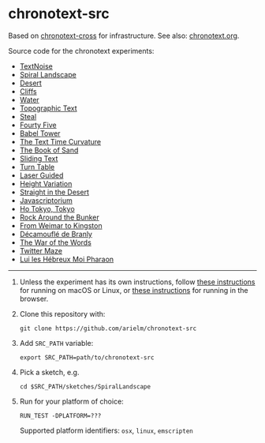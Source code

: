 # chronotext-src

Based on [chronotext-cross](https://github.com/arielm/chronotext-cross) for infrastructure. See also: [chronotext.org](http://chronotext.org).

Source code for the chronotext experiments:
- [TextNoise](sketches/TextNoise)
- [Spiral Landscape](sketches/SpiralLandscape)
- [Desert](sketches/Desert)
- [Cliffs](sketches/Cliffs)
- [Water](sketches/Water)
- [Topographic Text](sketches/TopographicText)
- [Steal](sketches/Steal)
- [Fourty Five](sketches/FourtyFive)
- [Babel Tower](sketches/BabelTower)
- [The Text Time Curvature](sketches/TTC)
- [The Book of Sand](sketches/BookOfSand)
- [Sliding Text](sketches/SlidingText)
- [Turn Table](sketches/TurnTable)
- [Laser Guided](sketches/LaserGuided)
- [Height Variation](sketches/HeightVariation)
- [Straight in the Desert](sketches/StraightInTheDesert)
- [Javascriptorium](sketches/JS)
- [Ho Tokyo, Tokyo](sketches/Tokyo)
- [Rock Around the Bunker](sketches/Branly)
- [From Weimar to Kingston](sketches/TokyoBehind)
- [Décamouflé de Branly](sketches/BranlyBehind)
- [The War of the Words](sketches/WarOfTheWords)
- [Twitter Maze](sketches/TwitterMaze)
- [Lui les Hébreux Moi Pharaon](sketches/Chanson)

***

1. Unless the experiment has its own instructions, follow [these instructions](https://arielm.github.io/cross-blog/2022/10/06/hello-world.html) for running on macOS or Linux, or [these instructions](https://arielm.github.io/cross-blog/2022/10/06/running-in-the-browser.html) for running in the browser.

2. Clone this repository with:
   ```
   git clone https://github.com/arielm/chronotext-src
   ```

3. Add `SRC_PATH` variable:
   ```
   export SRC_PATH=path/to/chronotext-src
   ```

4. Pick a sketch, e.g.
   ```
   cd $SRC_PATH/sketches/SpiralLandscape
   ```

5. Run for your platform of choice:
   ```
   RUN_TEST -DPLATFORM=???
   ```
   Supported platform identifiers: `osx`, `linux`, `emscripten`

